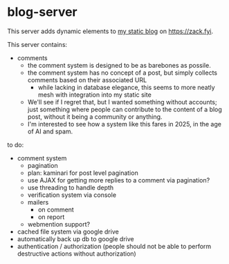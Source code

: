 # blog-server

This server adds dynamic elements to [my static blog](https://github.com/zsarge/zsarge.github.io) on <https://zack.fyi>.

This server contains:
- comments
    - the comment system is designed to be as barebones as possile.
    - the comment system has no concept of a post, but simply collects comments based on their associated URL
      - while lacking in database elegance, this seems to more neatly mesh with integration into my static site
    - We'll see if I regret that, but I wanted something without accounts; just something where people can contribute to the content of a blog post, without it being a community or anything.
    - I'm interested to see how a system like this fares in 2025, in the age of AI and spam.

to do:
- comment system
   - pagination
    - plan: kaminari for post level pagination
    - use AJAX for getting more replies to a comment via pagination?
    - use threading to handle depth
   - verification system via console
   - mailers
       - on comment
       - on report
    - webmention support?
- cached file system via google drive
- automatically back up db to google drive
- authentication / authorization (people should not be able to perform destructive actions without authorization)

